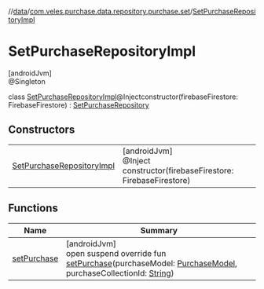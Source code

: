 //[data](../../../index.md)/[com.veles.purchase.data.repository.purchase.set](../index.md)/[SetPurchaseRepositoryImpl](index.md)

# SetPurchaseRepositoryImpl

[androidJvm]\
@Singleton

class [SetPurchaseRepositoryImpl](index.md)@Injectconstructor(firebaseFirestore: FirebaseFirestore) : [SetPurchaseRepository](../../../../domain/domain/com.veles.purchase.domain.repository.purchase/-set-purchase-repository/index.md)

## Constructors

| | |
|---|---|
| [SetPurchaseRepositoryImpl](-set-purchase-repository-impl.md) | [androidJvm]<br>@Inject<br>constructor(firebaseFirestore: FirebaseFirestore) |

## Functions

| Name | Summary |
|---|---|
| [setPurchase](set-purchase.md) | [androidJvm]<br>open suspend override fun [setPurchase](set-purchase.md)(purchaseModel: [PurchaseModel](../../../../domain/domain/com.veles.purchase.domain.model.purchase/-purchase-model/index.md), purchaseCollectionId: [String](https://kotlinlang.org/api/latest/jvm/stdlib/kotlin/-string/index.html)) |

